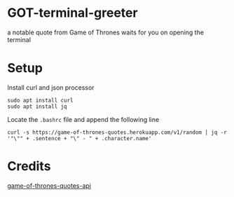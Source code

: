 # GOT-terminal-greeter
a notable quote from Game of Thrones waits for you on opening the terminal

# Setup
Install curl and json processor
```
sudo apt install curl
sudo apt install jq
```

Locate the `.bashrc` file and append the following line
```
curl -s https://game-of-thrones-quotes.herokuapp.com/v1/random | jq -r '"\"" + .sentence + "\" - " + .character.name'
```

# Credits
[game-of-thrones-quotes-api](https://github.com/shevabam/game-of-thrones-quotes-api)
